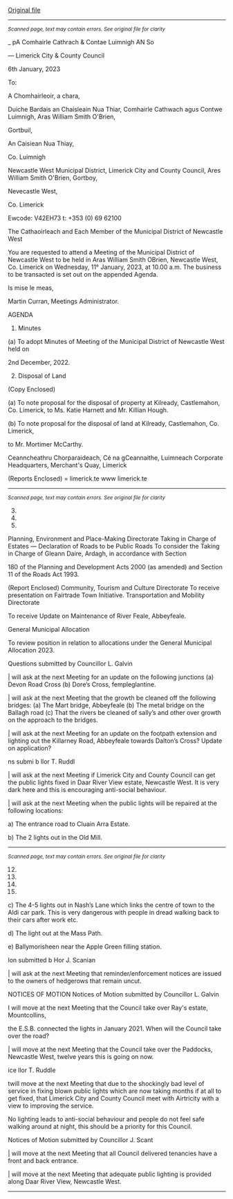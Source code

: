 [Original file](https://www.limerick.ie/sites/default/files/media/documents/2023-01/Agenda%20-%20%20Monthly%20Meeting%20of%20the%20Municipal%20District%20of%20Newcastle%20West%20-%2011th%20January%202023.pdf)

---
*<small>Scanned page, text may contain errors. See original file for clarity</small>*  

_ pA Comhairle Cathrach
& Contae Luimnigh
AN So

— Limerick City
& County Council

6th January, 2023

To:

A Chomhairleoir, a chara,

Duiche Bardais an Chaisleain Nua Thiar,
Comhairle Cathwach agus Contwe Luimnigh,
Aras William Smith O'Brien,

Gortbuil,

An Caisiean Nua Thiay,

Co. Luimnigh

Newcastle West Municipal District,
Limerick City and County Council,
Ares William Smith O'Brien,
Gortboy,

Nevecastle West,

Co. Limerick

Ewcode: V42EH73
t: +353 (0) 69 62100

The Cathaoirleach and Each Member of the Municipal District of Newcastle West

You are requested to attend a Meeting of the Municipal District of Newcastle West to be held
in Aras William Smith OBrien, Newcastle West, Co. Limerick on Wednesday, 11° January,
2023, at 10.00 a.m. The business to be transacted is set out on the appended Agenda.

Is mise le meas,

Martin Curran,
Meetings Administrator.

AGENDA

1. Minutes

(a) To adopt Minutes of Meeting of the Municipal District of Newcastle West held on

2nd December, 2022.

2. Disposal of Land

(Copy Enclosed)

(a) To note proposal for the disposal of property at Kilready, Castlemahon, Co.
Limerick, to Ms. Katie Harnett and Mr. Killian Hough.

(b) To note proposal for the disposal of land at Kilready, Castlemahon, Co. Limerick,

to Mr. Mortimer McCarthy.

Ceanncheathru Chorparaideach, Cé na gCeannaithe, Luimneach
Corporate Headquarters, Merchant's Quay, Limerick

(Reports Enclosed)
= limerick.te
www limerick.te


---
*<small>Scanned page, text may contain errors. See original file for clarity</small>*  

3.

10.

11.

Planning, Environment and Place-Making Directorate
Taking in Charge of Estates — Declaration of Roads to be Public Roads
To consider the Taking in Charge of Gleann Daire, Ardagh, in accordance with Section

180 of the Planning and Development Acts 2000 (as amended) and Section 11 of the
Roads Act 1993.

(Report Enclosed)
Community, Tourism and Culture Directorate
To receive presentation on Fairtrade Town Initiative.
Transportation and Mobility Directorate

To receive Update on Maintenance of River Feale, Abbeyfeale.

General Municipal Allocation

To review position in relation to allocations under the General Municipal Allocation
2023.

Questions submitted by Councillor L. Galvin

| will ask at the next Meeting for an update on the following junctions (a) Devon
Road Cross (b) Dore’s Cross, fempleglantine.

| will ask at the next Meeting that the growth be cleaned off the following bridges:
(a) The Mart bridge, Abbeyfeale (b) The metal bridge on the Ballagh road (c) That the
rivers be cleaned of sally’s and other over growth on the approach to the bridges.

| will ask at the next Meeting for an update on the footpath extension and lighting
out the Killarney Road, Abbeyfeale towards Dalton’s Cross? Update on application?

ns submi b llor T. Ruddl

| will ask at the next Meeting if Limerick City and County Council can get the public
lights fixed in Daar River View estate, Newcastle West. It is very dark here and this is
encouraging anti-social behaviour.

| will ask at the next Meeting when the public lights will be repaired at the following
locations:

a) The entrance road to Cluain Arra Estate.

b) The 2 lights out in the Old Mill.


---
*<small>Scanned page, text may contain errors. See original file for clarity</small>*  

12.

14.

16.

17.

c) The 4-5 lights out in Nash’s Lane which links the centre of town to the Aldi car
park. This is very dangerous with people in dread walking back to their cars after
work etc.

d) The light out at the Mass Path.

e) Ballymorisheen near the Apple Green filling station.

lon submitted b Hor J. Scanian

| will ask at the next Meeting that reminder/enforcement notices are issued to the
owners of hedgerows that remain uncut.

NOTICES OF MOTION
Notices of Motion submitted by Councillor L. Galvin

I will move at the next Meeting that the Council take over Ray's estate, Mountcollins,

the E.S.B. connected the lights in January 2021. When will the Council take over the
road?

| will move at the next Meeting that the Council take over the Paddocks, Newcastle
West, twelve years this is going on now.

ice llor T. Ruddle

twill move at the next Meeting that due to the shockingly bad level of service in
fixing blown public lights which are now taking months if at all to get fixed, that
Limerick City and County Council meet with Airtricity with a view to improving the
service.

No lighting leads to anti-social behaviour and people do not feel safe walking around
at night, this should be a priority for this Council.

Notices of Motion submitted by Councillor J. Scant

| will move at the next Meeting that all Council delivered tenancies have a front and
back entrance.

| will move at the next Meeting that adequate public lighting is provided along Daar
River View, Newcastle West.


---
